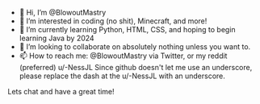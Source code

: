 - 👋 Hi, I’m @BlowoutMastry
- 👀 I’m interested in coding (no shit), Minecraft, and more!
- 🌱 I’m currently learning Python, HTML, CSS, and hoping to begin learning Java by 2024
- 💞️ I’m looking to collaborate on absolutely nothing unless you want to.
- 📫 How to reach me: @BlowoutMastry via Twitter, or my reddit (preferred) u/-NessJL
Since github doesn't let me use an underscore, please replace the dash at the u/-NessJL with an underscore.

Lets chat and have a great time!



<!---
BlowoutMastry/BlowoutMastry is a ✨ special ✨ repository because its `README.md` (this file) appears on your GitHub profile.
You can click the Preview link to take a look at your changes.
--->
